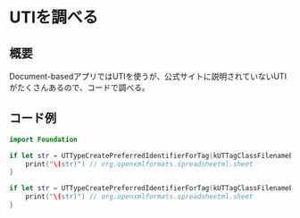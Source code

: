 # UTIを調べる

## 概要

Document-basedアプリではUTIを使うが、公式サイトに説明されていないUTIがたくさんあるので、コードで調べる。

## コード例

```swift
import Foundation

if let str = UTTypeCreatePreferredIdentifierForTag(kUTTagClassFilenameExtension, "txt" as CFString, nil)?.takeUnretainedValue() {
    print("\(str)") // org.openxmlformats.spreadsheetml.sheet
}

if let str = UTTypeCreatePreferredIdentifierForTag(kUTTagClassFilenameExtension, "rar" as CFString, nil)?.takeUnretainedValue() {
    print("\(str)") // org.openxmlformats.spreadsheetml.sheet
}
```
